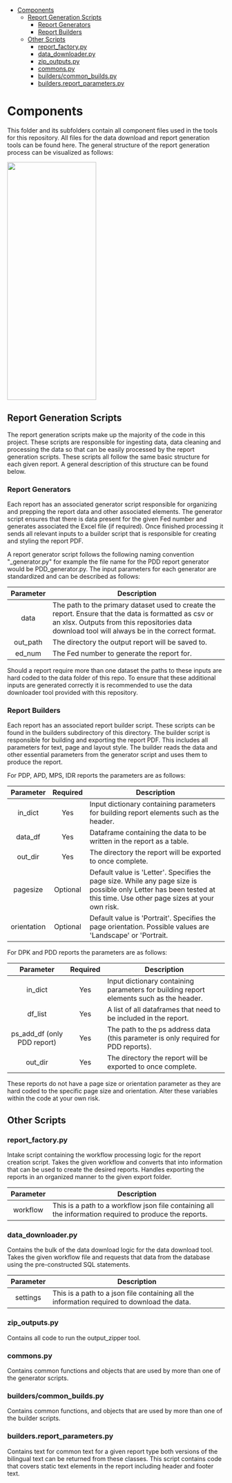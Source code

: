 <!-- TOC -->
* [Components](#components)
  * [Report Generation Scripts](#report-generation-scripts)
    * [Report Generators](#report-generators)
    * [Report Builders](#report-builders)
  * [Other Scripts](#other-scripts)
    * [report_factory.py](#reportfactorypy)
    * [data_downloader.py](#datadownloaderpy)
    * [zip_outputs.py](#zipoutputspy)
    * [commons.py](#commonspy)
    * [builders/common_builds.py](#builderscommonbuildspy)
    * [builders.report_parameters.py](#buildersreportparameterspy)
<!-- TOC -->

# Components

This folder and its subfolders contain all component files used in the tools for this repository. All files for the data
download and report generation tools can be found here. The general structure of the report generation process can be 
visualized as follows:

<img height="551" src="\\..\\..\\reports_creation\docs\img\rc_process.png" width="206"/>

## Report Generation Scripts

The report generation scripts make up the majority of the code in this project. These scripts are responsible for 
ingesting data, data cleaning and processing the data so that can be easily processed by the report generation
scripts. These scripts all follow the same basic structure for each given report. A general description of this structure 
can be found below.

### Report Generators

Each report has an associated generator script responsible for organizing and prepping the report data and other associated
elements. The generator script ensures that there is data present for the given Fed number and generates associated the Excel file 
(if required). Once finished processing it sends all relevant inputs to a builder script that is responsible for creating and styling
the report PDF.

A report generator script follows the following naming convention "<report abbreviation>_generator.py" for example the
file name for the PDD report generator would be PDD_generator.py. The input parameters for each generator are standardized
and can be described as follows:

| Parameter | Description                                                                                                                                                                                             |
|:---------:|---------------------------------------------------------------------------------------------------------------------------------------------------------------------------------------------------------|
|   data    | The path to the primary dataset used to create the report. Ensure that the data is formatted as csv or an xlsx. Outputs from this repositories data download tool will always be in the correct format. |
| out_path  | The directory the output report will be saved to.                                                                                                                                                       |
|  ed_num   | The Fed number to generate the report for.                                                                                                                                                              |

Should a report require more than one dataset the paths to these inputs are hard coded to the data folder of this repo.
To ensure that these additional inputs are generated correctly it is recommended to use the data downloader tool provided
with this repository. 

### Report Builders

Each report has an associated report builder script. These scripts can be found in the builders subdirectory of this directory.
The builder script is responsible for building and exporting the report PDF. This includes all parameters for text, page
and layout style. The builder reads the data and other essential parameters from the generator script and uses them to 
produce the report.

For PDP, APD, MPS, IDR reports the parameters are as follows:

|  Parameter  | Required | Description                                                                                                                                                          |
|:-----------:|:--------:|----------------------------------------------------------------------------------------------------------------------------------------------------------------------|
|   in_dict   |   Yes    | Input dictionary containing parameters for building report elements such as the header.                                                                              |
|   data_df   |   Yes    | Dataframe containing the data to be written in the report as a table.                                                                                                |
|   out_dir   |   Yes    | The directory the report will be exported to once complete.                                                                                                          |
|  pagesize   | Optional | Default value is 'Letter'. Specifies the page size. While any page size is possible only Letter has been tested at this time. Use other page sizes at your own risk. |
| orientation | Optional | Default value is 'Portrait'. Specifies the page orientation. Possible values are 'Landscape' or 'Portrait.                                                           |

For DPK and PDD reports the parameters are as follows:

|          Parameter          | Required | Description                                                                             |
|:---------------------------:|:--------:|-----------------------------------------------------------------------------------------|
|           in_dict           |   Yes    | Input dictionary containing parameters for building report elements such as the header. |
|           df_list           |   Yes    | A list of all dataframes that need to be included in the report.                        |
| ps_add_df (only PDD report) |   Yes    | The path to the ps address data (this parameter is only required for PDD reports).      |
|           out_dir           |   Yes    | The directory the report will be exported to once complete.                             |

These reports do not have a page size or orientation parameter as they are hard coded to the specific page size and orientation. Alter
these variables within the code at your own risk. 

## Other Scripts

### report_factory.py

Intake script containing the workflow processing logic for the report creation script. Takes the given workflow and 
converts that into information that can be used to create the desired reports. Handles exporting the reports in an organized
manner to the given export folder.

| Parameter | Description                                                                                            |
|:---------:|--------------------------------------------------------------------------------------------------------|
| workflow  | This is a path to a workflow json file containing all the information required to produce the reports. |

### data_downloader.py

Contains the bulk of the data download logic for the data download tool. Takes the given workflow file and requests that
data from the database using the pre-constructed SQL statements. 

| Parameter | Description                                                                                 |
|:---------:|---------------------------------------------------------------------------------------------|
| settings  | This is a path to a json file containing all the information required to download the data. |

### zip_outputs.py

Contains all code to run the output_zipper tool. 

### commons.py

Contains common functions and objects that are used by more than one of the generator scripts. 

### builders/common_builds.py

Contains common functions, and objects that are used by more than one of the builder scripts.

### builders.report_parameters.py

Contains text for common text for a given report type both versions of the bilingual text can be returned from these 
classes. This script contains code that covers static text elements in the report including header and footer text.
